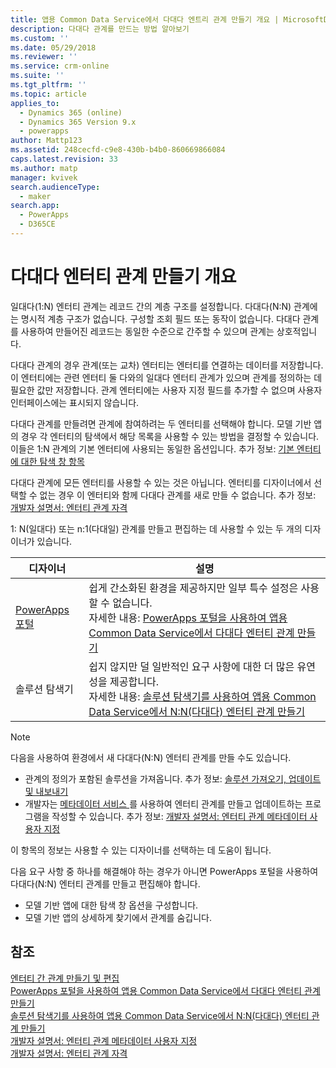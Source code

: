 ```yaml
---
title: 앱용 Common Data Service에서 다대다 엔트리 관계 만들기 개요 | MicrosoftDocs
description: 다대다 관계를 만드는 방법 알아보기
ms.custom: ''
ms.date: 05/29/2018
ms.reviewer: ''
ms.service: crm-online
ms.suite: ''
ms.tgt_pltfrm: ''
ms.topic: article
applies_to:
  - Dynamics 365 (online)
  - Dynamics 365 Version 9.x
  - powerapps
author: Mattp123
ms.assetid: 248cecfd-c9e8-430b-b4b0-860669866084
caps.latest.revision: 33
ms.author: matp
manager: kvivek
search.audienceType:
  - maker
search.app:
  - PowerApps
  - D365CE
---
```

# <a name="create-many-to-many-entity-relationships-overview"></a>다대다 엔터티 관계 만들기 개요

일대다(1:N) 엔터티 관계는 레코드 간의 계층 구조를 설정합니다. 다대다(N:N) 관계에는 명시적 계층 구조가 없습니다. 구성할 조회 필드 또는 동작이 없습니다. 다대다 관계를 사용하여 만들어진 레코드는 동일한 수준으로 간주할 수 있으며 관계는 상호적입니다.  
  
다대다 관계의 경우 관계(또는 교차) 엔터티는 엔터티를 연결하는 데이터를 저장합니다. 이 엔터티에는 관련 엔터티 둘 다와의 일대다 엔터티 관계가 있으며 관계를 정의하는 데 필요한 값만 저장합니다. 관계 엔터티에는 사용자 지정 필드를 추가할 수 없으며 사용자 인터페이스에는 표시되지 않습니다. 
  
다대다 관계를 만들려면 관계에 참여하려는 두 엔터티를 선택해야 합니다. 모델 기반 앱의 경우 각 엔터티의 탐색에서 해당 목록을 사용할 수 있는 방법을 결정할 수 있습니다. 이들은 1:N 관계의 기본 엔터티에 사용되는 동일한 옵션입니다. 추가 정보:  [기본 엔터티에 대한 탐색 창 항목](create-edit-1n-relationships-solution-explorer.md#navigation-pane-item-for-primary-entity)
  
다대다 관계에 모든 엔터티를 사용할 수 있는 것은 아닙니다. 엔터티를 디자이너에서 선택할 수 없는 경우 이 엔터티와 함께 다대다 관계를 새로 만들 수 없습니다. 추가 정보: [개발자 설명서: 엔터티 관계 자격](https://docs.microsoft.com/dynamics365/customer-engagement/developer/entity-relationship-eligibility)

1: N(일대다) 또는 n:1(다대일) 관계를 만들고 편집하는 데 사용할 수 있는 두 개의 디자이너가 있습니다.

|디자이너| 설명|
|--|--|
|[PowerApps 포털](https://web.powerapps.com/?utm_source=padocs&utm_medium=linkinadoc&utm_campaign=referralsfromdoc)|쉽게 간소화된 환경을 제공하지만 일부 특수 설정은 사용할 수 없습니다.<br />자세한 내용: [PowerApps 포털을 사용하여 앱용 Common Data Service에서 다대다 엔터티 관계 만들기](create-edit-nn-relationships-portal.md)|
|솔루션 탐색기|쉽지 않지만 덜 일반적인 요구 사항에 대한 더 많은 유연성을 제공합니다.<br />자세한 내용: [솔루션 탐색기를 사용하여 앱용 Common Data Service에서 N:N(다대다) 엔터티 관계 만들기](create-edit-nn-relationships-solution-explorer.md) |

> [!NOTE]
> 다음을 사용하여 환경에서 새 다대다(N:N) 엔터티 관계를 만들 수도 있습니다.
> - 관계의 정의가 포함된 솔루션을 가져옵니다. 추가 정보: [솔루션 가져오기, 업데이트 및 내보내기](import-update-export-solutions.md)
> - 개발자는 [메타데이터 서비스 ](../../developer/common-data-service/metadata-services.md)를 사용하여 엔터티 관계를 만들고 업데이트하는 프로그램을 작성할 수 있습니다. 추가 정보: [개발자 설명서: 엔터티 관계 메타데이터 사용자 지정](https://docs.microsoft.com/dynamics365/customer-engagement/developer/customize-entity-relationship-metadata)

이 항목의 정보는 사용할 수 있는 디자이너를 선택하는 데 도움이 됩니다. 

다음 요구 사항 중 하나를 해결해야 하는 경우가 아니면 PowerApps 포털을 사용하여 다대다(N:N) 엔터티 관계를 만들고 편집해야 합니다.

- 모델 기반 앱에 대한 탐색 창 옵션을 구성합니다.
- 모델 기반 앱의 상세하게 찾기에서 관계를 숨깁니다.

## <a name="see-also"></a>참조

[엔터티 간 관계 만들기 및 편집](create-edit-entity-relationships.md)<br />
[PowerApps 포털을 사용하여 앱용 Common Data Service에서 다대다 엔터티 관계 만들기](create-edit-nn-relationships-portal.md)<br />
[솔루션 탐색기를 사용하여 앱용 Common Data Service에서 N:N(다대다) 엔터티 관계 만들기](create-edit-nn-relationships-solution-explorer.md)<br />
[개발자 설명서: 엔터티 관계 메타데이터 사용자 지정](https://docs.microsoft.com/dynamics365/customer-engagement/developer/customize-entity-relationship-metadata)<br />
[개발자 설명서: 엔터티 관계 자격](https://docs.microsoft.com/dynamics365/customer-engagement/developer/entity-relationship-eligibility)
